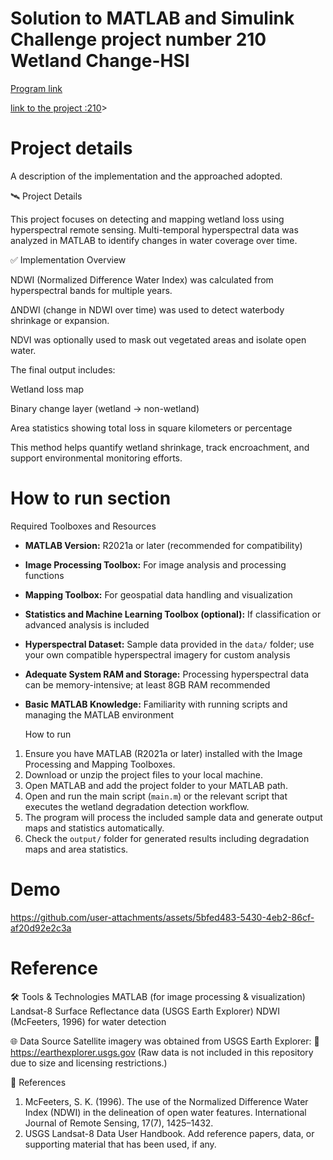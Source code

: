 #  Solution to MATLAB and Simulink Challenge project number 210 Wetland Change-HSI


[Program link](https://github.com/mathworks/MATLAB-Simulink-Challenge-Project-Hub)

[link to the project :210](https://github.com/mathworks/MATLAB-Simulink-Challenge-Project-Hub/tree/main/projects/Change%20Detection%20in%20Hyperspectral%20Imagery)>


# Project details
A description of the implementation and the approached adopted.

🛰️ Project Details

This project focuses on detecting and mapping wetland loss using hyperspectral remote sensing. Multi-temporal hyperspectral data was analyzed in MATLAB to identify changes in water coverage over time.

✅ Implementation Overview

NDWI (Normalized Difference Water Index) was calculated from hyperspectral bands for multiple years.

ΔNDWI (change in NDWI over time) was used to detect waterbody shrinkage or expansion.

NDVI was optionally used to mask out vegetated areas and isolate open water.

The final output includes:

Wetland loss map

Binary change layer (wetland → non-wetland)

Area statistics showing total loss in square kilometers or percentage

This method helps quantify wetland shrinkage, track encroachment, and support environmental monitoring efforts.


# How to run section

Required Toolboxes and Resources

- **MATLAB Version:** R2021a or later (recommended for compatibility)
- **Image Processing Toolbox:** For image analysis and processing functions
- **Mapping Toolbox:** For geospatial data handling and visualization
- **Statistics and Machine Learning Toolbox (optional):** If classification or advanced analysis is included
- **Hyperspectral Dataset:** Sample data provided in the `data/` folder; use your own compatible hyperspectral imagery for custom analysis
- **Adequate System RAM and Storage:** Processing hyperspectral data can be memory-intensive; at least 8GB RAM recommended
- **Basic MATLAB Knowledge:** Familiarity with running scripts and managing the MATLAB environment
  
  How to run 
1. Ensure you have MATLAB (R2021a or later) installed with the Image Processing and Mapping Toolboxes.
2. Download or unzip the project files to your local machine.
3. Open MATLAB and add the project folder to your MATLAB path.
4. Open and run the main script (`main.m`) or the relevant script that executes the wetland degradation detection workflow.
5. The program will process the included sample data and generate output maps and statistics automatically.
6. Check the `output/` folder for generated results including degradation maps and area statistics.
   
# Demo

https://github.com/user-attachments/assets/5bfed483-5430-4eb2-86cf-af20d92e2c3a

# Reference

🛠️ Tools & Technologies
MATLAB (for image processing & visualization)
Landsat-8 Surface Reflectance data (USGS Earth Explorer)
NDWI (McFeeters, 1996) for water detection

🌐 Data Source
Satellite imagery was obtained from USGS Earth Explorer:
🔗 https://earthexplorer.usgs.gov
(Raw data is not included in this repository due to size and licensing restrictions.)

📖 References
1. McFeeters, S. K. (1996). The use of the Normalized Difference Water Index (NDWI) in the delineation of open water features. International Journal of Remote Sensing, 17(7), 1425–1432.
2. USGS Landsat-8 Data User Handbook.
Add reference papers, data, or supporting material that has been used, if any.
